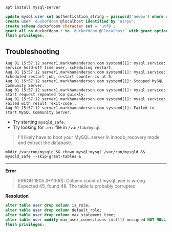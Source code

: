 ```bash
apt install mysql-server
```

```sql
update mysql.user set authentication_string = password('newpw') where user = 'root';
create user 'duckofdoom'@localhost identified by 'usrpw';
create schema duckofdoom character set = 'utf8';
grant all on duckofdoom.* to 'duckofdoom'@'localhost' with grant option;
flush privileges;
```

## Troubleshooting

```
Aug 01 15:57:12 server1.markhamanderson.com systemd[1]: mysql.service: Service hold-off time over, scheduling restart.
Aug 01 15:57:12 server1.markhamanderson.com systemd[1]: mysql.service: Scheduled restart job, restart counter is at 5.
Aug 01 15:57:12 server1.markhamanderson.com systemd[1]: Stopped MySQL Community Server.
Aug 01 15:57:12 server1.markhamanderson.com systemd[1]: mysql.service: Start request repeated too quickly.
Aug 01 15:57:12 server1.markhamanderson.com systemd[1]: mysql.service: Failed with result 'exit-code'.
Aug 01 15:57:12 server1.markhamanderson.com systemd[1]: Failed to start MySQL Community Server.
```

- Try starting `mysqld_safe`.
- Try looking for `.err` file in `/var/lib/mysql`

> I'll likely have to boot your MySQL server in innodb_recovery mode and extract the database.

```
mkdir /var/run/mysqld && chown mysql:mysql /var/run/mysqld && mysqld_safe --skip-grant-tables &
```
---
**Error**
> ERROR 1805 (HY000): Column count of mysql.user is wrong. Expected 45, found 48. The table is probably corrupted

**Resolution**
```sql
alter table user drop column is_role;
alter table user drop column default_role;
alter table user drop column max_statement_time;
alter table user modify max_user_connections int(11) unsigned NOT NULL DEFAULT '0';
flush privileges;
```
<!--stackedit_data:
eyJoaXN0b3J5IjpbLTU1Mjk0ODAzMSwxMTUzNTU2MjIyLC0xMT
k0MDUxMjY4LC0xNzQ2ODgyNTcyLC0yMTQ2MDY1MTg2LDI5MTU3
NjIyOCwxNDQyNTE1NzI5XX0=
-->